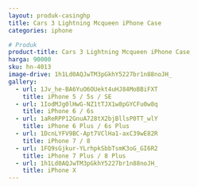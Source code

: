 ```yaml
---
layout: produk-casinghp
title: Cars 3 Lightning Mcqueen iPhone Case
categories: iphone

# Produk
product-title: Cars 3 Lightning Mcqueen iPhone Case
harga: 90000
sku: hn-4013
image-drive: 1h1Ld0AQJwTM3pGkhY5227br1n88noJH_
gallery:
  - url: 1Jv_he-BA6YuO6OUekt4uHJ84MoBBiFXT
    title: iPhone 5 / 5s / SE
  - url: 1IodMJg0lHwG-NZ1tTJX1w8pGYCFu0w8q
    title: iPhone 6 / 6s
  - url: 1aReRPP12GnuA728tX2bjBllsP0TT_wlY
    title: iPhone 6 Plus / 6s Plus
  - url: 1DcnLYFV9BC-Apt7VClHa1-axC39wE82R
    title: iPhone 7 / 8
  - url: 1FQ9sGjkur-YLrhpkSbbTsmK3oG_GI6R2
    title: iPhone 7 Plus / 8 Plus
  - url: 1h1Ld0AQJwTM3pGkhY5227br1n88noJH_
    title: iPhone X
---
```

